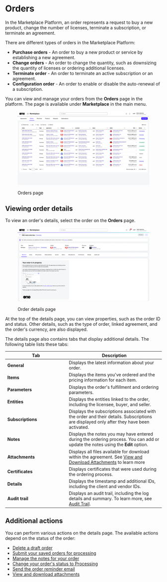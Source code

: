 # Orders

In the Marketplace Platform, an order represents a request to buy a new product, change the number of licenses, terminate a subscription, or terminate an agreement.&#x20;

There are different types of orders in the Marketplace Platform:

* **Purchase orders** - An order to buy a new product or service by establishing a new agreement.
* **Change orders** - An order to change the quantity, such as downsizing the quantity of licenses or ordering additional licenses.
* **Terminate order** - An order to terminate an active subscription or an agreement.&#x20;
* **Configuration order** - An order to enable or disable the auto-renewal of a subscription.

You can view and manage your orders from the **Orders** page in the platform. The page is available under **Marketplace** in the main menu.

<figure><img src="../../../.gitbook/assets/orders_page.png" alt=""><figcaption><p>Orders page</p></figcaption></figure>

## Viewing order details <a href="#subscription-details" id="subscription-details"></a>

To view an order's details, select the order on the **Orders** page.

<figure><img src="../../../.gitbook/assets/order_details_page.png" alt=""><figcaption><p>Order details page</p></figcaption></figure>

At the top of the details page, you can view properties, such as the order ID and status. Other details, such as the type of order, linked agreement, and the order's currency, are also displayed.

The details page also contains tabs that display additional details. The following table lists these tabs:

<table><thead><tr><th width="184">Tab</th><th>Description</th></tr></thead><tbody><tr><td><strong>General</strong></td><td>Displays the latest information about your order.</td></tr><tr><td><strong>Items</strong> </td><td>Displays the items you've ordered and the pricing information for each item.</td></tr><tr><td><strong>Parameters</strong></td><td>Displays the order's fulfillment and ordering parameters.</td></tr><tr><td><strong>Entities</strong> </td><td>Displays the entities linked to the order, including the licensee, buyer, and seller.</td></tr><tr><td><strong>Subscriptions</strong></td><td>Displays the subscriptions associated with the order and their details. Subscriptions are displayed only after they have been activated.</td></tr><tr><td><strong>Notes</strong> </td><td>Displays the notes you may have entered during the ordering process.  You can add or update the notes using the <strong>Edit</strong> option.</td></tr><tr><td><strong>Attachments</strong> </td><td>Displays all files available for download within the agreement. See <a href="../agreements/view-and-download-attachments.md">View and Download Attachments</a> to learn more</td></tr><tr><td><strong>Certificates</strong> </td><td>Displays certificates that were used during the ordering process.</td></tr><tr><td><strong>Details</strong></td><td>Displays the timestamp and additional IDs, including the client and vendor IDs.</td></tr><tr><td><strong>Audit trail</strong></td><td>Displays an audit trail, including the log details and summary. To learn more, see <a href="../../settings/audit-trail.md">Audit Trail</a>. </td></tr></tbody></table>

## Additional actions

You can perform various actions on the details page. The available actions depend on the status of the order:

* [Delete a draft order](delete-draft-orders.md)
* [Submit your saved orders for processing](submit-draft-orders.md)
* [Manage the notes for your order](manage-order-notes.md)
* [Change your order's status to Processing](set-an-order-to-processing.md)
* [Send the order reminder email](send-order-reminder-email.md)
* [View and download attachments](../agreements/view-and-download-attachments.md)
